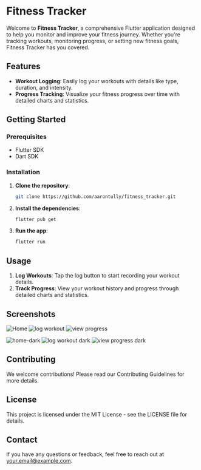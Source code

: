 # Fitness Tracker

Welcome to **Fitness Tracker**, a comprehensive Flutter application designed to help you monitor and improve your fitness journey. Whether you're tracking workouts, monitoring progress, or setting new fitness goals, Fitness Tracker has you covered.

## Features

- **Workout Logging**: Easily log your workouts with details like type, duration, and intensity.
- **Progress Tracking**: Visualize your fitness progress over time with detailed charts and statistics.

## Getting Started

### Prerequisites

- Flutter SDK
- Dart SDK

### Installation

1. **Clone the repository**:
    ```bash
    git clone https://github.com/aarontully/fitness_tracker.git
    ```
2. **Install the dependencies**:
    ```bash
    flutter pub get
    ```
3. **Run the app**:
    ```bash
    flutter run
    ```

## Usage

1. **Log Workouts**: Tap the log button to start recording your workout details.
2. **Track Progress**: View your workout history and progress through detailed charts and statistics.

## Screenshots

![Home](image.png) ![log workout](image-1.png) ![view progress](image-2.png)

![home-dark](image-3.png) ![log workout dark](image-4.png) ![view progress dark](image-5.png)

## Contributing

We welcome contributions! Please read our Contributing Guidelines for more details.

## License

This project is licensed under the MIT License - see the LICENSE file for details.

## Contact

If you have any questions or feedback, feel free to reach out at your.email@example.com.